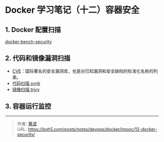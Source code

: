 # Docker 学习笔记（十二）容器安全


## 1. Docker 配置扫描

[docker-bench-security](https://github.com/docker/docker-bench-security)

## 2. 代码和镜像漏洞扫描

- [CVE](https://cve.mitre.org/)：国际著名的安全漏洞库，也是对已知漏洞和安全缺陷的标准化名称的列表。
- [代码扫描 synk](https://snyk.io/)
- [镜像扫描 trivy](https://github.com/aquasecurity/trivy)

## 3. 容器运行监控


---

> 作者: [黄波](https://boh5.com)  
> URL: https://boh5.com/posts/notes/devops/docker/imooc/12-docker-security/  


